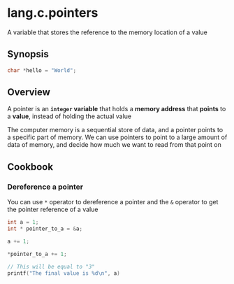 # lang.c.pointers

A variable that stores the reference to the memory location of a value

## Synopsis

```c
char *hello = "World";
```

## Overview

A pointer is an **`integer` variable** that holds a **memory address** that **points**
to a **value**, instead of holding the actual value

The computer memory is a sequential store of data, and a pointer points to
a specific part of memory. We can use pointers to point to a large amount
of data of memory, and decide how much we want to read from that point on

## Cookbook

### Dereference a pointer

You can use `*` operator to dereference a pointer and the `&` operator to
get the pointer reference of a value

```c
int a = 1;
int * pointer_to_a = &a;

a += 1;

*pointer_to_a += 1;

// This will be equal to "3"
printf("The final value is %d\n", a)
```
